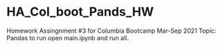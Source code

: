 # HA_Col_boot_Pands_HW
Homework Assingnment #3 for Columbia Bootcamp Mar-Sep 2021
Topic: Pandas
to run open main.ipynb and run all.
